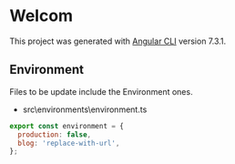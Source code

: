 # Welcom

This project was generated with [Angular CLI](https://github.com/angular/angular-cli) version 7.3.1.

## Environment

Files to be update include the Environment ones.

- src\environments\environment.ts 
```js
export const environment = {
  production: false,
  blog: 'replace-with-url',
};
```
